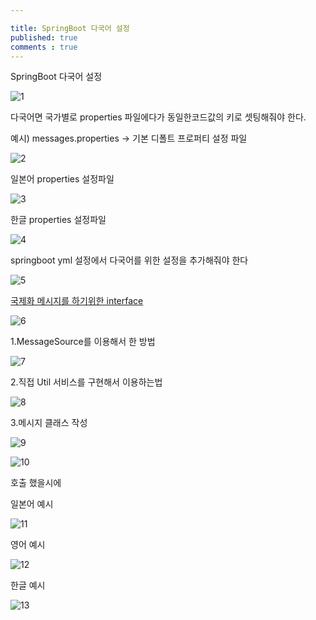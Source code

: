 ```yaml
---

title: SpringBoot 다국어 설정
published: true
comments : true
---
```




SpringBoot 다국어 설정

![1](/assets/imgs/2018/08/27/2018-08-27-01.png)

다국어면 국가별로 properties 파일에다가 
동일한코드값의 키로 셋팅해줘야 한다.

예시) messages.properties -> 기본 디폴트 프로퍼티 설정 파일

![2](/assets/imgs/2018/08/27/2018-08-27-02.png)

일본어 properties 설정파일

![3](/assets/imgs/2018/08/27/2018-08-27-03.png)

한글 properties 설정파일 

![4](/assets/imgs/2018/08/27/2018-08-27-04.png)

springboot yml 설정에서 다국어를 위한 설정을 추가해줘야 한다

![5](/assets/imgs/2018/08/27/2018-08-27-05.png)


[국제화 메시지를 하기위한 interface ](https://docs.spring.io/spring/docs/current/javadoc-api/org/springframework/context/MessageSource.html)

![6](/assets/imgs/2018/08/27/2018-08-27-06.png)

1.MessageSource를 이용해서 한 방법 

![7](/assets/imgs/2018/08/27/2018-08-27-07.png)

2.직접 Util 서비스를 구현해서 이용하는법

![8](/assets/imgs/2018/08/27/2018-08-27-08.png)

3.메시지 클래스 작성

![9](/assets/imgs/2018/08/27/2018-08-27-09.png)

![10](/assets/imgs/2018/08/27/2018-08-27-10.png)

호출 했을시에

일본어 예시

![11](/assets/imgs/2018/08/27/2018-08-27-11.png)

영어 예시

![12](/assets/imgs/2018/08/27/2018-08-27-12.png)

한글 예시

![13](/assets/imgs/2018/08/27/2018-08-27-13.png)